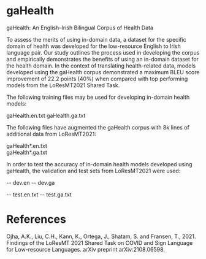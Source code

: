 # gaHealth
gaHealth: An English–Irish Bilingual Corpus of Health Data

To assess the merits of using in-domain data, a dataset for the specific domain of health was developed for the low-resource English to Irish language pair. Our study outlines the process used in developing the corpus and empirically demonstrates the benefits of using an in-domain dataset for the health domain. In the context of translating health-related data, models developed using the gaHealth corpus demonstrated a maximum BLEU score improvement of 22.2 points (40%) when compared with top performing models from the LoResMT2021 Shared Task.

The following training files may be used for developing in-domain health models:

gaHealth.en.txt
gaHealth.ga.txt

The following files have augmented the gaHealth corpus with 8k lines of additional data from LoResMT2021:

gaHealth*.en.txt
<br /> gaHealth*.ga.txt

In order to test the accuracy of in-domain health models developed using gaHealth, the validation and test sets from LoResMT2021 were used:

-- dev.en
-- dev.ga

-- test.en.txt
-- test.ga.txt

# References
Ojha, A.K., Liu, C.H., Kann, K., Ortega, J., Shatam, S. and Fransen, T., 2021. 
Findings of the LoResMT 2021 Shared Task on COVID and Sign Language for Low-resource Languages. arXiv preprint arXiv:2108.06598.
